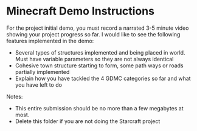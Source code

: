 # Minecraft Demo Instructions

For the project initial demo, you must record a narrated 3-5 minute video showing your project progress so far. I would like to see the following features implemented in the demo:

- Several types of structures implemented and being placed in world. Must have variable parameters so they are not always identical
- Cohesive town structure starting to form, some path ways or roads partially implemented
- Explain how you have tackled the 4 GDMC categories so far and what you have left to do

Notes: 
- This entire submission should be no more than a few megabytes at most. 
- Delete this folder if you are not doing the Starcraft project
